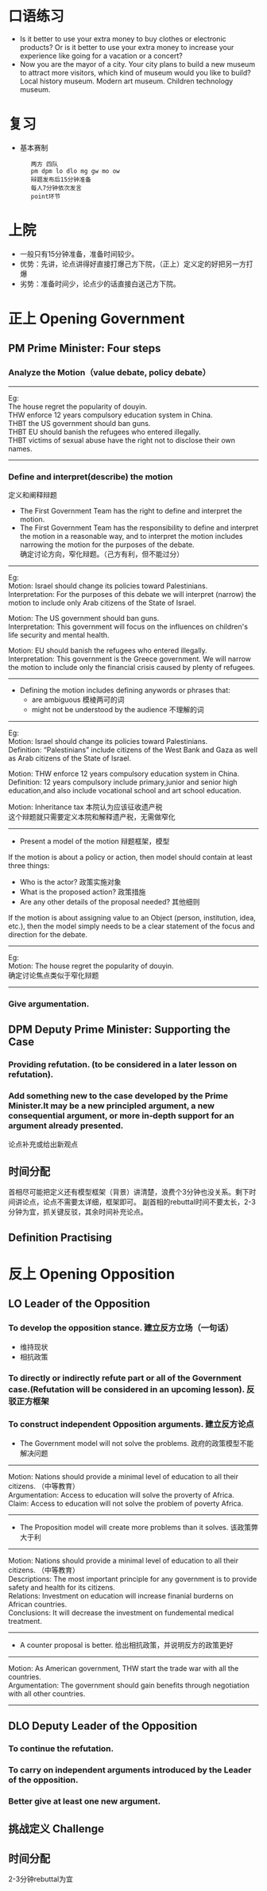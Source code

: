 # 口语练习
* Is it better to use your extra money to buy clothes or electronic products? Or is it better to use your extra money to increase your experience like going for a vacation or a concert?
* Now you are the mayor of a city. Your city plans to build a new museum to attract more visitors, which kind of museum would you like to build? Local history museum. Modern art museum. Children technology museum.
# 复习
* 基本赛制

         两方 四队
         pm dpm lo dlo mg gw mo ow
         辩题发布后15分钟准备
         每人7分钟依次发言
         point环节
# 上院
* 一般只有15分钟准备，准备时间较少。
* 优势：先讲，论点讲得好直接打爆己方下院，（正上）定义定的好把另一方打爆
* 劣势：准备时间少，论点少的话直接白送己方下院。

# 正上 Opening Government
## PM Prime Minister: Four steps
### Analyze the Motion（value debate, policy debate）
***
Eg:  
The house regret the popularity of douyin.  
THW enforce 12 years compulsory education system in China.  
THBT the US government should ban guns.  
THBT EU should banish the refugees who entered illegally.  
THBT victims of sexual abuse have the right not to disclose their own names.  
***
### Define and interpret(describe) the motion   
定义和阐释辩题
* The First Government Team has the right to define and interpret the motion.
* The First Government Team has the responsibility to define and interpret the motion in a reasonable way, and to interpret the motion includes narrowing the motion for the purposes of the debate.    
确定讨论方向，窄化辩题。（己方有利，但不能过分）
***
Eg:  
Motion: Israel should change its policies toward Palestinians.  
Interpretation: For the purposes of this debate we will interpret (narrow) the motion to include only Arab citizens of the      State of Israel.  
       
Motion: The US government should ban guns.  
Interpretation: This government will focus on the influences on children's life security and mental health.  
       
Motion: EU should banish the refugees who entered illegally.  
Interpretation: This government is the Greece government. We will narrow the motion to include only the financial crisis caused by plenty of refugees.  
***
* Defining the motion includes defining anywords or phrases that:  
   -  are ambiguous 模棱两可的词
   -  might not be understood by the audience 不理解的词
***
Eg:  
Motion: Israel should change its policies toward Palestinians.   
Definition: “Palestinians” include citizens of the West Bank and Gaza as well as Arab citizens of the State of Israel.

Motion: THW enforce 12 years compulsory education system in China.   
Definition: 12 years compulsory include primary,junior and senior high education,and also include vocational school and art school education.

Motion: Inheritance tax 本院认为应该征收遗产税  
这个辩题就只需要定义本院和解释遗产税，无需做窄化
***
* Present a model of the motion
辩题框架，模型 

If the motion is about a policy or action, then model should contain at least three things:
   - Who is the actor?  政策实施对象
   - What is the proposed action?  政策措施
   - Are any other details of the proposal needed?   其他细则  

If the motion is about assigning value to an Object (person, institution, idea, etc.), then the model simply needs to be a clear statement of the focus and direction for the debate.
***
Eg:  
Motion: The house regret the popularity of douyin.   
确定讨论焦点类似于窄化辩题  
***
### Give argumentation.



## DPM Deputy Prime Minister: Supporting the Case
### Providing refutation. (to be considered in a later lesson on refutation).
### Add something new to the case developed by the Prime Minister.It may be a new principled argument, a new consequential argument, or more in‐depth support for an argument already presented.  
论点补充或给出新观点

## 时间分配  
首相尽可能把定义还有模型框架（背景）讲清楚，浪费个3分钟也没关系。剩下时间讲论点，论点不需要太详细，框架即可。
副首相的rebuttal时间不要太长，2-3分钟为宜，抓关键反驳，其余时间补充论点。

## Definition Practising

# 反上 Opening Opposition 
## LO Leader of the Opposition
### To develop the opposition stance.  建立反方立场（一句话）
* 维持现状
* 相抗政策
### To directly or indirectly refute part or all of the Government case.(Refutation will be considered in an upcoming lesson).  反驳正方框架

### To construct independent Opposition arguments.  建立反方论点
* The Government model will not solve the problems. 政府的政策模型不能解决问题
*** 
Motion: Nations should provide a minimal level of education to all their citizens. （中等教育）  
Argumentation: Access to education will solve the proverty of Africa.  
Claim: Access to education will not solve the problem of poverty Africa.
***
* The Proposition model will create more problems than it solves. 该政策弊大于利
***
Motion: Nations should provide a minimal level of education to all their citizens. （中等教育）  
Descriptions: The most important principle for any government is to provide safety and health for its citizens.  
Relations: Investment on education will increase finanial burderns on African countries.  
Conclusions: It will decrease the investment on fundemental medical treatment. 
***
* A counter proposal is better. 给出相抗政策，并说明反方的政策更好
***
Motion: As American government, THW start the trade war with all the countries.  
Argumentation: The government should gain benefits through negotiation with all other countries.
***
## DLO Deputy Leader of the Opposition
### To continue the refutation.
### To carry on independent arguments introduced by the Leader of the opposition.
### Better give at least one new argument.

## 挑战定义 Challenge

## 时间分配
2-3分钟rebuttal为宜
